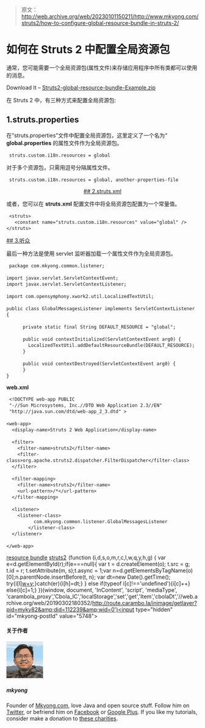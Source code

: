 > 原文：<http://web.archive.org/web/20230101150211/http://www.mkyong.com/struts2/how-to-configure-global-resource-bundle-in-struts-2/>

# 如何在 Struts 2 中配置全局资源包

通常，您可能需要一个全局资源包(属性文件)来存储应用程序中所有类都可以使用的消息。

Download It – [Struts2-global-resource-bundle-Example.zip](http://web.archive.org/web/20190302180352/http://www.mkyong.com/wp-content/uploads/2010/06/Struts2-global-resource-bundle-Example.zip)

在 Struts 2 中，有三种方式来配置全局资源包:

## 1.struts.properties

在“struts.properties”文件中配置全局资源包，这里定义了一个名为“ **global.properties** 的属性文件作为全局资源包。

```
 struts.custom.i18n.resources = global 
```

对于多个资源包，只需用逗号分隔属性文件。

```
 struts.custom.i18n.resources = global, another-properties-file 
```

 <ins class="adsbygoogle" style="display:block; text-align:center;" data-ad-format="fluid" data-ad-layout="in-article" data-ad-client="ca-pub-2836379775501347" data-ad-slot="6894224149">## 2.struts.xml

或者，您可以在 **struts.xml** 配置文件中将全局资源包配置为一个常量值。

```
 <struts>
   <constant name="struts.custom.i18n.resources" value="global" /> 	
</struts> 
```

 <ins class="adsbygoogle" style="display:block" data-ad-client="ca-pub-2836379775501347" data-ad-slot="8821506761" data-ad-format="auto" data-ad-region="mkyongregion">## 3.听众

最后一种方法是使用 servlet 监听器加载一个属性文件作为全局资源包。

```
 package com.mkyong.common.listener;

import javax.servlet.ServletContextEvent;
import javax.servlet.ServletContextListener;

import com.opensymphony.xwork2.util.LocalizedTextUtil;

public class GlobalMessagesListener implements ServletContextListener {

	  private static final String DEFAULT_RESOURCE = "global";

	  public void contextInitialized(ServletContextEvent arg0) {
	    LocalizedTextUtil.addDefaultResourceBundle(DEFAULT_RESOURCE);
	  }

	  public void contextDestroyed(ServletContextEvent arg0) {
	  }
} 
```

**web.xml**

```
 <!DOCTYPE web-app PUBLIC
 "-//Sun Microsystems, Inc.//DTD Web Application 2.3//EN"
 "http://java.sun.com/dtd/web-app_2_3.dtd" >

<web-app>
  <display-name>Struts 2 Web Application</display-name>

  <filter>
	<filter-name>struts2</filter-name>
	<filter-class>org.apache.struts2.dispatcher.FilterDispatcher</filter-class>
  </filter>

  <filter-mapping>
	<filter-name>struts2</filter-name>
	<url-pattern>/*</url-pattern>
  </filter-mapping>

  <listener>
  	<listener-class>
          com.mkyong.common.listener.GlobalMessagesListener
        </listener-class>
  </listener>

</web-app> 
```

[resource bundle](http://web.archive.org/web/20190302180352/http://www.mkyong.com/tag/resource-bundle/) [struts2](http://web.archive.org/web/20190302180352/http://www.mkyong.com/tag/struts2/)</ins></ins>![](img/5679125ba3ddf481277010766de546d3.png) (function (i,d,s,o,m,r,c,l,w,q,y,h,g) { var e=d.getElementById(r);if(e===null){ var t = d.createElement(o); t.src = g; t.id = r; t.setAttribute(m, s);t.async = 1;var n=d.getElementsByTagName(o)[0];n.parentNode.insertBefore(t, n); var dt=new Date().getTime(); try{i[l][w+y](h,i[l][q+y](h)+'&amp;'+dt);}catch(er){i[h]=dt;} } else if(typeof i[c]!=='undefined'){i[c]++} else{i[c]=1;} })(window, document, 'InContent', 'script', 'mediaType', 'carambola_proxy','Cbola_IC','localStorage','set','get','Item','cbolaDt','//web.archive.org/web/20190302180352/http://route.carambo.la/inimage/getlayer?pid=myky82&amp;did=112239&amp;wid=0')<input type="hidden" id="mkyong-postId" value="5748">

#### 关于作者

![author image](img/b8a4a5fc3812959263a610452d096770.png)

##### mkyong

Founder of [Mkyong.com](http://web.archive.org/web/20190302180352/http://mkyong.com/), love Java and open source stuff. Follow him on [Twitter](http://web.archive.org/web/20190302180352/https://twitter.com/mkyong), or befriend him on [Facebook](http://web.archive.org/web/20190302180352/http://www.facebook.com/java.tutorial) or [Google Plus](http://web.archive.org/web/20190302180352/https://plus.google.com/110948163568945735692?rel=author). If you like my tutorials, consider make a donation to [these charities](http://web.archive.org/web/20190302180352/http://www.mkyong.com/blog/donate-to-charity/).